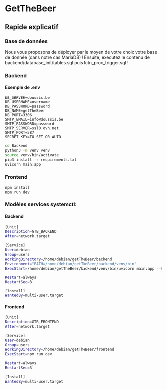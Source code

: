 # GetTheBeer
## Rapide explicatif
### Base de données
Nous vous proposons de déployer par le moyen de votre choix votre base de donnée (dans notre cas MariaDB) !
Ensuite, executez le contenu de backend/database_init/tables.sql puis fctn_proc_trigger.sql !

### Backend
#### Exemple de .env
```dotenv
DB_SERVER=doussis.be
DB_USERNAME=username
DB_PASSWORD=password
DB_NAME=getTheBeer
DB_PORT=3306
SMTP_EMAIL=info@doussis.be
SMTP_PASSWORD=password
SMTP_SERVER=ssl0.ovh.net
SMTP_PORT=587
SECRET_KEY=TO_SET_OR_AUTO
```
```bash
cd Backend
python3 -m venv venv
source venv/bin/activate
pip3 install -r requirements.txt
uvicorn main:app
```

### Frontend
```bash
npm install
npm run dev
```

### Modèles services systemctl:
#### Backend
```bash
[Unit]
Description=GTB_BACKEND
After=network.target

[Service]
User=debian
Group=users
WorkingDirectory=/home/debian/getTheBeer/backend
Environment="PATH=/home/debian/getTheBeer/backend/venv/bin"
ExecStart=/home/debian/getTheBeer/backend/venv/bin/uvicorn main:app --host 0.0.0.0 --port 8000

Restart=always
RestartSec=3

[Install]
WantedBy=multi-user.target
```

#### Frontend
```bash
[Unit]
Description=GTB_FRONTEND
After=network.target

[Service]
User=debian
Group=users
WorkingDirectory=/home/debian/getTheBeer/frontend
ExecStart=npm run dev

Restart=always
RestartSec=3

[Install]
WantedBy=multi-user.target
```